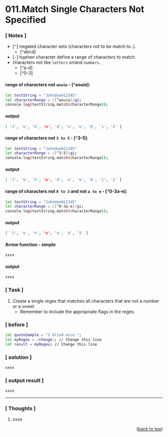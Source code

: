 <a name="topage"></a>

# 011.Match Single Characters Not Specified

### [ Notes ]
  * [`^`] negated character sets (characters not to be match to..).
     * [^abcd]
  * [`-`] hyphen character define a range of characters to match.
  * characters not like `letters` or/and `numbers`.
     * [^a-d]
     * [^0-3]

#### range of characters not `aouie` - [^aouie]:

```sh
let testString = "Johndoe012345"
let characterRange = /[^aouie]/gi;
console.log(testString.match(characterRange));
```

#### output
```sh
[ 'J', 'o', 'h', 'n', 'd', 'o', 'e', '0', '1', '2' ]
```

#### range of characters not `3 to 5` - [^3-5]:

```sh
let testString = "Johndoe012345"
let characterRange = /[^3-5]/gi;
console.log(testString.match(characterRange));
```

#### output
```sh
[ 'J', 'o', 'h', 'n', 'd', 'o', 'e', '0', '1', '2' ]
```

#### range of characters not `0 to 3` and not `a to e` - [^0-3a-e]:

```sh
let testString = "Johndoe012345"
let characterRange = /[^0-3a-e]/gi;
console.log(testString.match(characterRange));
```

#### output
```sh
[ 'J', 'o', 'h', 'n', 'o', '4', '5' ]
```

#### Arrow function - simple

```sh
xxxx
```

#### output
```sh
xxxx
```

### [ Task ]
  1. Create a single regex that matches all characters that are not a number or a vowel.
     * Remember to include the appropriate flags in the regex.

### [ before ]

```sh
let quoteSample = "3 blind mice.";
let myRegex = /change/; // Change this line
let result = myRegex; // Change this line
```

### [ solution ]

```sh
xxxx
```

### [ output result ]

```sh
xxxx
```

-----

### [ Thoughts ]

  1. xxxx
  

<p align="right">(<a href="#topage">back to top</a>)</p>
<br/>
<br/>
